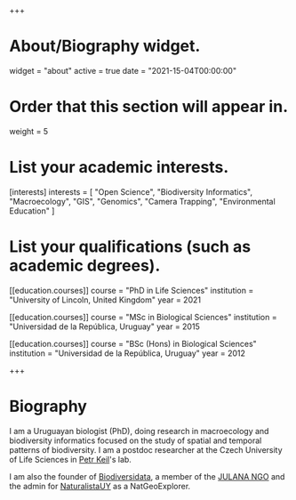 +++
# About/Biography widget.
widget = "about"
active = true
date = "2021-15-04T00:00:00"

# Order that this section will appear in.
weight = 5

# List your academic interests.
[interests]
  interests = [
    "Open Science",
    "Biodiversity Informatics",
    "Macroecology",
    "GIS",
    "Genomics",
    "Camera Trapping",
    "Environmental Education"
  ]

# List your qualifications (such as academic degrees).
[[education.courses]]
  course = "PhD in Life Sciences"
  institution = "University of Lincoln, United Kingdom"
  year = 2021

[[education.courses]]
  course = "MSc in Biological Sciences"
  institution = "Universidad de la República, Uruguay"
  year = 2015

[[education.courses]]
  course = "BSc (Hons) in Biological Sciences"
  institution = "Universidad de la República, Uruguay"
  year = 2012

+++

# Biography

I am a Uruguayan biologist (PhD), doing research in macroecology and biodiversity informatics focused on the study of spatial and temporal patterns of biodiversity. I am a postdoc researcher at the Czech University of Life Sciences in [Petr Keil](https://petrkeil.github.io/website/)'s lab.

I am also the founder of [Biodiversidata](https://biodiversidata.org/), a member of the [JULANA NGO](https://julana.org) and the admin for [NaturalistaUY](https://www.naturalista.uy) as a NatGeoExplorer.
